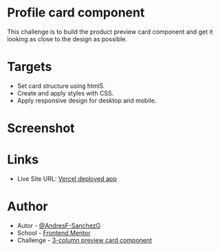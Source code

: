 # Profile card component

This challenge is to build the product preview card component and get it looking as close to the design as possible.

# Targets

- Set card structure using html5.
- Create and apply styles with CSS.
- Apply responsive design for desktop and mobile.

# Screenshot



# Links

- Live Site URL: [Vercel deployed app](https://challenge7-nu.vercel.app/)

# Author

- Autor - [@AndresF-SanchezG](https://github.com/AndresF-Sanchez)
- School - [Frontend Mentor](https://www.frontendmentor.io/profile/AndresF-SanchezG)
- Challenge - [3-column preview card component](https://www.frontendmentor.io/solutions/challenge-unlock-with-html-css-and-responsive-design-bV0bLk-CwQ)

